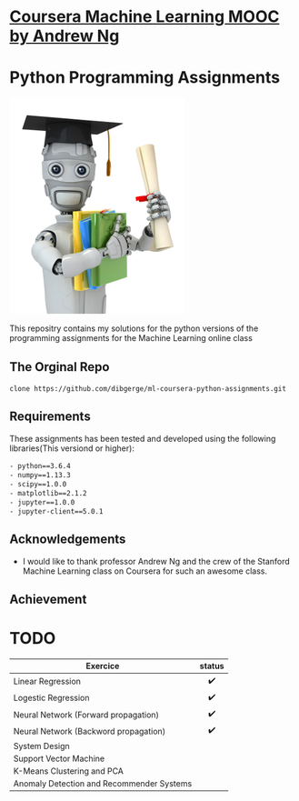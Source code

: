 # [Coursera Machine Learning MOOC by Andrew Ng](https://www.coursera.org/learn/machine-learning) 
# Python Programming Assignments

![](machinelearning.jpg)

This repositry contains my solutions for the python versions of the programming assignments for the Machine Learning online class 

 
## The Orginal Repo

    clone https://github.com/dibgerge/ml-coursera-python-assignments.git

## Requirements 

These assignments has been tested and developed using the following libraries(This versiond or higher): 

    - python==3.6.4
    - numpy==1.13.3
    - scipy==1.0.0
    - matplotlib==2.1.2
    - jupyter==1.0.0
    - jupyter-client==5.0.1
    
## Acknowledgements

- I would like to thank professor Andrew Ng and the crew of the Stanford Machine Learning class on Coursera for such an awesome class. 

## Achievement

# TODO

| Exercice | status |
| --- | :---: |
| Linear Regression   | ✔️ |
| Logestic Regression | ✔️ |
| Neural Network (Forward propagation)  | ✔️ |
| Neural Network (Backword propagation) | ✔️ |
| System Design | |
| Support Vector Machine | |
| K-Means Clustering and PCA | |
| Anomaly Detection and Recommender Systems | |
